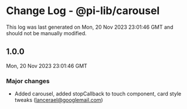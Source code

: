 # Change Log - @pi-lib/carousel

This log was last generated on Mon, 20 Nov 2023 23:01:46 GMT and should not be manually modified.

<!-- Start content -->

## 1.0.0

Mon, 20 Nov 2023 23:01:46 GMT

### Major changes

- Added carousel, added stopCallback to touch component, card style tweaks (lancerael@googlemail.com)
